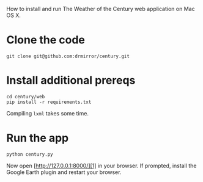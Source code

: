 How to install and run The Weather of the Century web application on Mac OS X.

# Clone the code

    git clone git@github.com:drmirror/century.git

# Install additional prereqs

    cd century/web
    pip install -r requirements.txt

Compiling `lxml` takes some time.

# Run the app

    python century.py

Now open [http://127.0.0.1:8000/][1] in your browser. If prompted, install
the Google Earth plugin and restart your browser.

[1]: http://127.0.0.1:8000/
